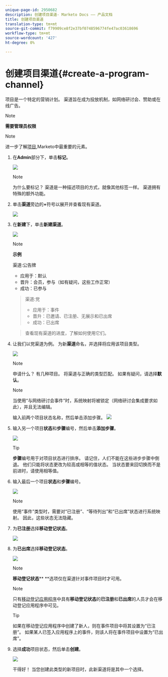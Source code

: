 ```yaml
---
unique-page-id: 2950682
description: 创建项目渠道- Marketo Docs —— 产品文档
title: 创建项目渠道
translation-type: tm+mt
source-git-commit: f79909ce8f2e37bf0748596774fe47ac03618696
workflow-type: tm+mt
source-wordcount: '427'
ht-degree: 0%

---
```



# 创建项目渠道{#create-a-program-channel}

项目是一个特定的营销计划。 渠道旨在成为投放机制，如网络研讨会、赞助或在线广告。

>[!NOTE]
>
>**需要管理员权限**

>[!NOTE]
>
>进一步了解[项目](/help/marketo/product-docs/core-marketo-concepts/programs/creating-programs/understanding-programs.md),Marketo中最重要的元素。

1. 在&#x200B;**Admin**&#x200B;部分下，单击&#x200B;**标记**。

   ![](assets/image2014-9-24-12-3a57-3a27.png)

   >[!NOTE]
   >
   >为什么要标记？ 渠道是一种描述项目的方式，就像其他标签一样。 渠道拥有特殊的额外功能。

1. 单击&#x200B;**渠道**&#x200B;旁边的&#x200B;**+**&#x200B;符号以展开并查看现有渠道。

   ![](assets/image2014-9-24-12-3a58-3a33.png)

1. 在&#x200B;**新建**&#x200B;下，单击&#x200B;**新建渠道**。

   ![](assets/image2014-9-24-12-3a58-3a53.png)

   >[!NOTE]
   >
   >**示例**
   >
   >渠道:公告牌
   >
   >* 应用于：默认
   >* 晋升：会员，参与（如有疑问，这些工作正常）
   >* 成功：已参与

   >
   >渠道:党
   >
   >* 应用于：事件
   >* 晋升：已邀请、已注册、无展示和已出席
   >* 成功：已出席

   >
   >查看现有渠道的进度，了解如何使用它们。

1. 让我们以党渠道为例。 为新&#x200B;**渠道**&#x200B;命名，并选择将应用该项目类型。

   ![](assets/image2014-9-24-13-3a0-3a17.png)

   >[!NOTE]
   >
   >申请什么？ 有几种项目。 将渠道与正确的类型匹配。 如果有疑问，请选择&#x200B;**默认**。

   >[!NOTE]
   >
   >当使用“与网络研讨会事件”时，系统映射将被锁定（网络研讨会集成要求如此），并且无法编辑。

   输入前两个项目状态名称，然后单击添加步骤。
   ![](assets/image2014-9-24-15-3a37-3a0.png)

1. 输入另一个项目&#x200B;**状态**&#x200B;和&#x200B;**步骤**&#x200B;编号，然后单击&#x200B;**添加步骤**。

   ![](assets/image2014-9-24-15-3a37-3a30.png)

   >[!TIP]
   >
   >**步骤**&#x200B;编号用于对项目状态进行排序。 请记住，人们不能在这些进步步骤中倒退。 他们只能将状态更改为较高或相等的值状态。 当状态要来回切换而不是前进时，请使用相等值。

1. 输入最后一个项目&#x200B;**状态**&#x200B;和&#x200B;**步骤**&#x200B;编号。

   ![](assets/image2014-9-24-15-3a39-3a15.png)

   >[!NOTE]
   >
   >使用“事件”类型时，需要对“已注册”、“等待列出”和“已出席”状态进行系统映射。 因此，这些状态无法隐藏。

1. 为&#x200B;**已注册**&#x200B;选择&#x200B;**移动登记状态**。

   ![](assets/image2014-9-24-15-3a39-3a43.png)

1. 为&#x200B;**已出席**&#x200B;选择&#x200B;**移动登记状态**。

   ![](assets/image2014-9-24-15-3a40-3a21.png)

   >[!NOTE]
   >
   >**移动登记状态**** **选项仅在渠道针对事件项目时才可用。

   >[!NOTE]
   >
   >只有[移动登记应用程序](/help/marketo/product-docs/core-marketo-concepts/mobile-apps/event-check-in/event-check-in-overview.md)中具有&#x200B;**移动登记状态**&#x200B;的&#x200B;**已注册**&#x200B;和&#x200B;**已出席**&#x200B;的人员才会在移动登记应用程序中可见。

   >[!TIP]
   >
   >如果在移动登记应用程序中创建了新人，则在事件项目中将其设置为“已注册”。 如果某人已签入应用程序上的事件，则该人将在事件项目中设置为“已出席”。

1. 选择&#x200B;**成功**&#x200B;项目状态，然后单击&#x200B;**创建**。

   ![](assets/image2014-9-24-15-3a42-3a54.png)

   干得好！ 当您创建此类型的新项目时，此新渠道将是其中一个选择。
